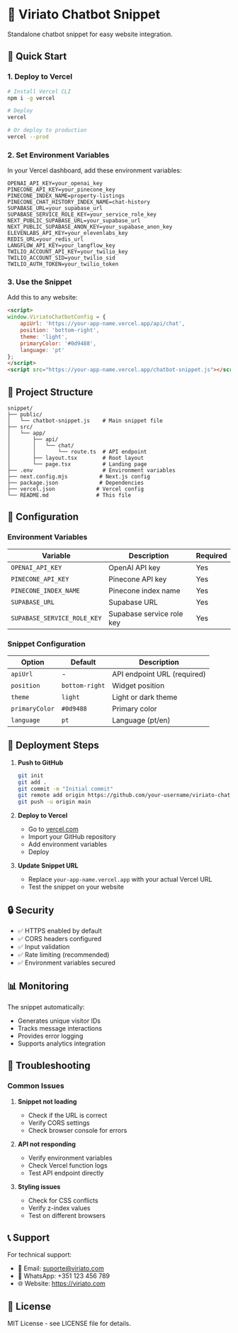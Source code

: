 # 🤖 Viriato Chatbot Snippet

Standalone chatbot snippet for easy website integration.

## 🚀 Quick Start

### 1. Deploy to Vercel

```bash
# Install Vercel CLI
npm i -g vercel

# Deploy
vercel

# Or deploy to production
vercel --prod
```

### 2. Set Environment Variables

In your Vercel dashboard, add these environment variables:

```env
OPENAI_API_KEY=your_openai_key
PINECONE_API_KEY=your_pinecone_key
PINECONE_INDEX_NAME=property-listings
PINECONE_CHAT_HISTORY_INDEX_NAME=chat-history
SUPABASE_URL=your_supabase_url
SUPABASE_SERVICE_ROLE_KEY=your_service_role_key
NEXT_PUBLIC_SUPABASE_URL=your_supabase_url
NEXT_PUBLIC_SUPABASE_ANON_KEY=your_supabase_anon_key
ELEVENLABS_API_KEY=your_elevenlabs_key
REDIS_URL=your_redis_url
LANGFLOW_API_KEY=your_langflow_key
TWILIO_ACCOUNT_API_KEY=your_twilio_key
TWILIO_ACCOUNT_SID=your_twilio_sid
TWILIO_AUTH_TOKEN=your_twilio_token
```

### 3. Use the Snippet

Add this to any website:

```html
<script>
window.ViriatoChatbotConfig = {
    apiUrl: 'https://your-app-name.vercel.app/api/chat',
    position: 'bottom-right',
    theme: 'light',
    primaryColor: '#0d9488',
    language: 'pt'
};
</script>
<script src="https://your-app-name.vercel.app/chatbot-snippet.js"></script>
```

## 📁 Project Structure

```
snippet/
├── public/
│   └── chatbot-snippet.js    # Main snippet file
├── src/
│   └── app/
│       ├── api/
│       │   └── chat/
│       │       └── route.ts  # API endpoint
│       ├── layout.tsx        # Root layout
│       └── page.tsx          # Landing page
├── .env                      # Environment variables
├── next.config.mjs          # Next.js config
├── package.json             # Dependencies
├── vercel.json             # Vercel config
└── README.md               # This file
```

## 🔧 Configuration

### Environment Variables

| Variable | Description | Required |
|----------|-------------|----------|
| `OPENAI_API_KEY` | OpenAI API key | Yes |
| `PINECONE_API_KEY` | Pinecone API key | Yes |
| `PINECONE_INDEX_NAME` | Pinecone index name | Yes |
| `SUPABASE_URL` | Supabase URL | Yes |
| `SUPABASE_SERVICE_ROLE_KEY` | Supabase service role key | Yes |

### Snippet Configuration

| Option | Default | Description |
|--------|---------|-------------|
| `apiUrl` | - | API endpoint URL (required) |
| `position` | `bottom-right` | Widget position |
| `theme` | `light` | Light or dark theme |
| `primaryColor` | `#0d9488` | Primary color |
| `language` | `pt` | Language (pt/en) |

## 🚀 Deployment Steps

1. **Push to GitHub**
   ```bash
   git init
   git add .
   git commit -m "Initial commit"
   git remote add origin https://github.com/your-username/viriato-chatbot-snippet.git
   git push -u origin main
   ```

2. **Deploy to Vercel**
   - Go to [vercel.com](https://vercel.com)
   - Import your GitHub repository
   - Add environment variables
   - Deploy

3. **Update Snippet URL**
   - Replace `your-app-name.vercel.app` with your actual Vercel URL
   - Test the snippet on your website

## 🔒 Security

- ✅ HTTPS enabled by default
- ✅ CORS headers configured
- ✅ Input validation
- ✅ Rate limiting (recommended)
- ✅ Environment variables secured

## 📊 Monitoring

The snippet automatically:
- Generates unique visitor IDs
- Tracks message interactions
- Provides error logging
- Supports analytics integration

## 🐛 Troubleshooting

### Common Issues

1. **Snippet not loading**
   - Check if the URL is correct
   - Verify CORS settings
   - Check browser console for errors

2. **API not responding**
   - Verify environment variables
   - Check Vercel function logs
   - Test API endpoint directly

3. **Styling issues**
   - Check for CSS conflicts
   - Verify z-index values
   - Test on different browsers

## 📞 Support

For technical support:
- 📧 Email: suporte@viriato.com
- 📱 WhatsApp: +351 123 456 789
- 🌐 Website: https://viriato.com

## 📄 License

MIT License - see LICENSE file for details. 